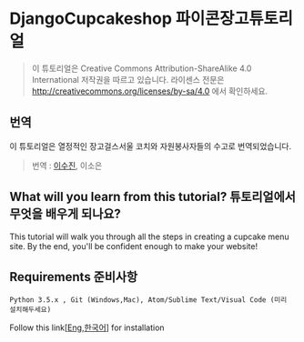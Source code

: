 # DjangoCupcakeshop 파이콘장고튜토리얼

> 이 튜토리얼은 Creative Commons Attribution-ShareAlike 4.0 International 저작권을 따르고 있습니다. 라이센스 전문은 http://creativecommons.org/licenses/by-sa/4.0 에서 확인하세요.

## 번역
이 튜토리얼은 열정적인 장고걸스서울 코치와 자원봉사자들의 수고로 번역되었습니다.

> 번역 : [이수진](http://sujinlee.me/), 이소은

## What will you learn from this tutorial? 튜토리얼에서 무엇을 배우게 되나요? 
This tutorial will walk you through all the steps in creating a cupcake menu site. By the end, you'll be confident enough to make your website!
## Requirements 준비사항
```Python 3.5.x , Git (Windows,Mac), Atom/Sublime Text/Visual Code (미리 설치해두세요)```

Follow this link[[Eng](http://tutorial.djangogirls.org/en/installation/),[한국어](https://djangogirlsseoul.gitbooks.io/tutorial/content/installation/)] for installation 

